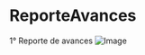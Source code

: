 # ReporteAvances
1° Reporte de avances 
![Image](https://www.google.com/url?sa=i&url=https%3A%2F%2Fwww.freepnglogos.com%2Fpics%2Ftesla-logo-png&psig=AOvVaw0YybxKJ7ANUACYPq2C5Foy&ust=1600357926446000&source=images&cd=vfe&ved=0CAIQjRxqFwoTCKDPzv-D7usCFQAAAAAdAAAAABAD)
